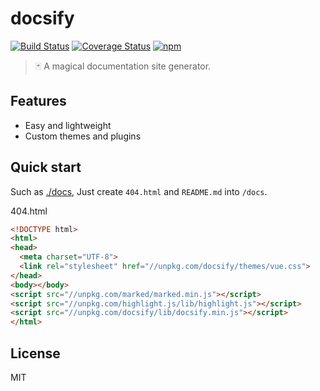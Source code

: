 # docsify
[![Build Status](https://travis-ci.org/QingWei-Li/docsify.svg?branch=master)](https://travis-ci.org/QingWei-Li/docsify)
[![Coverage Status](https://coveralls.io/repos/github/QingWei-Li/docsify/badge.svg?branch=master)](https://coveralls.io/github/QingWei-Li/docsify?branch=master)
[![npm](https://img.shields.io/npm/v/docsify.svg)](https://www.npmjs.com/package/docsify)

>🃏 A magical documentation site generator.

## Features
- Easy and lightweight
- Custom themes and plugins

## Quick start
Such as [./docs](./docs), Just create `404.html` and `README.md` into `/docs`.

404.html

```html
<!DOCTYPE html>
<html>
<head>
  <meta charset="UTF-8">
  <link rel="stylesheet" href="//unpkg.com/docsify/themes/vue.css">
</head>
<body></body>
<script src="//unpkg.com/marked/marked.min.js"></script>
<script src="//unpkg.com/highlight.js/lib/highlight.js"></script>
<script src="//unpkg.com/docsify/lib/docsify.min.js"></script>
</html>
```


## License
MIT
